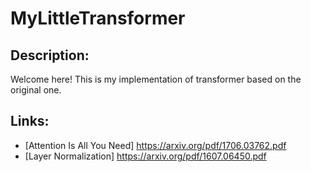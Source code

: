 # MyLittleTransformer

## Description:
Welcome here! This is my implementation of transformer based on the original one.

## Links:
* [Attention Is All You Need] https://arxiv.org/pdf/1706.03762.pdf
* [Layer Normalization] https://arxiv.org/pdf/1607.06450.pdf
